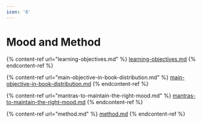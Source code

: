 ```yaml
---
icon: '6'
---
```


# Mood and Method

{% content-ref url="learning-objectives.md" %}
[learning-objectives.md](learning-objectives.md)
{% endcontent-ref %}

{% content-ref url="main-objective-in-book-distribution.md" %}
[main-objective-in-book-distribution.md](main-objective-in-book-distribution.md)
{% endcontent-ref %}

{% content-ref url="mantras-to-maintain-the-right-mood.md" %}
[mantras-to-maintain-the-right-mood.md](mantras-to-maintain-the-right-mood.md)
{% endcontent-ref %}

{% content-ref url="method.md" %}
[method.md](method.md)
{% endcontent-ref %}

